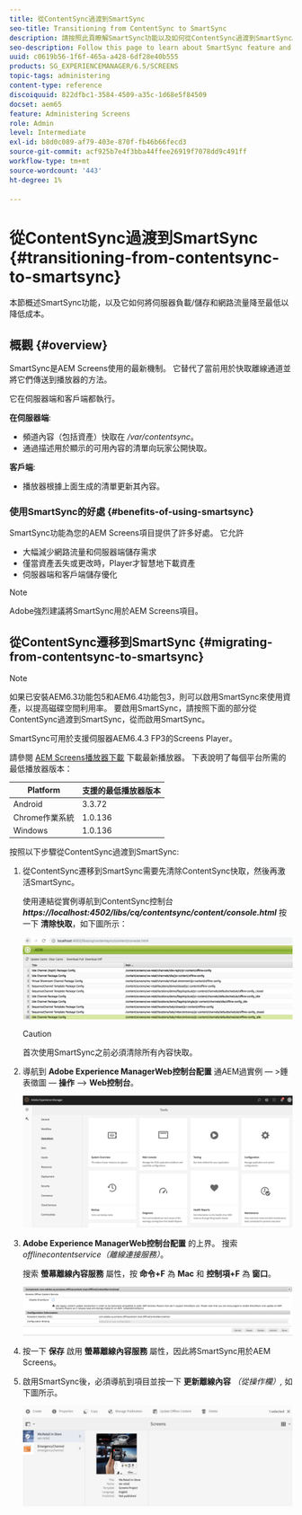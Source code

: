 ```yaml
---
title: 從ContentSync過渡到SmartSync
seo-title: Transitioning from ContentSync to SmartSync
description: 請按照此頁瞭解SmartSync功能以及如何從ContentSync過渡到SmartSync。
seo-description: Follow this page to learn about SmartSync feature and how you can transition from ContentSync to SmartSync.
uuid: c0619b56-1f6f-465a-a428-6df28e40b555
products: SG_EXPERIENCEMANAGER/6.5/SCREENS
topic-tags: administering
content-type: reference
discoiquuid: 822dfbc1-3584-4509-a35c-1d68e5f84509
docset: aem65
feature: Administering Screens
role: Admin
level: Intermediate
exl-id: b8d0c089-af79-403e-870f-fb46b66fecd3
source-git-commit: acf925b7e4f3bba44ffee26919f7078dd9c491ff
workflow-type: tm+mt
source-wordcount: '443'
ht-degree: 1%

---
```


# 從ContentSync過渡到SmartSync {#transitioning-from-contentsync-to-smartsync}

本節概述SmartSync功能，以及它如何將伺服器負載/儲存和網路流量降至最低以降低成本。

## 概觀 {#overview}

SmartSync是AEM Screens使用的最新機制。 它替代了當前用於快取離線通道並將它們傳送到播放器的方法。

它在伺服器端和客戶端都執行。

**在伺服器端**:

* 頻道內容（包括資產）快取在 */var/contentsync*。
* 通過描述用於顯示的可用內容的清單向玩家公開快取。

**客戶端**:

* 播放器根據上面生成的清單更新其內容。

### 使用SmartSync的好處 {#benefits-of-using-smartsync}

SmartSync功能為您的AEM Screens項目提供了許多好處。 它允許

* 大幅減少網路流量和伺服器端儲存需求
* 僅當資產丟失或更改時，Player才智慧地下載資產
* 伺服器端和客戶端儲存優化

>[!NOTE]
>
>Adobe強烈建議將SmartSync用於AEM Screens項目。

## 從ContentSync遷移到SmartSync {#migrating-from-contentsync-to-smartsync}

>[!NOTE]
>
>如果已安裝AEM6.3功能包5和AEM6.4功能包3，則可以啟用SmartSync來使用資產，以提高磁碟空間利用率。 要啟用SmartSync，請按照下面的部分從ContentSync過渡到SmartSync，從而啟用SmartSync。
>
>SmartSync可用於支援伺服器AEM6.4.3 FP3的Screens Player。
>
>請參閱 [AEM Screens播放器下載](https://download.macromedia.com/screens/) 下載最新播放器。 下表說明了每個平台所需的最低播放器版本：

| **Platform** | **支援的最低播放器版本** |
|---|---|
| Android | 3.3.72 |
| Chrome作業系統 | 1.0.136 |
| Windows | 1.0.136 |

按照以下步驟從ContentSync過渡到SmartSync:

1. 從ContentSync遷移到SmartSync需要先清除ContentSync快取，然後再激活SmartSync。

   使用連結從實例導航到ContentSync控制台 ***https://localhost:4502/libs/cq/contentsync/content/console.html*** 按一下 **清除快取**，如下圖所示：

   ![clear_contesync_cache](assets/clear_contesync_cache.png)

   >[!CAUTION]
   >
   >首次使用SmartSync之前必須清除所有內容快取。

1. 導航到 **Adobe Experience ManagerWeb控制台配置** 通AEM過實例 — >錘表徵圖 —  **操作** —> **Web控制台**。

   ![screen_shot_2019-02-11at15339pm](assets/screen_shot_2019-02-11at15339pm.png)

1. **Adobe Experience ManagerWeb控制台配置** 的上界。 搜索 *offlinecontentservice（離線連接服務）*。

   搜索 **螢幕離線內容服務** 屬性，按 **命令+F** 為 **Mac** 和 **控制項+F** 為 **窗口**。

   ![screen_shot_2019-02-19at22643pm](assets/screen_shot_2019-02-19at22643pm.png)

1. 按一下 **保存** 啟用 **螢幕離線內容服務** 屬性，因此將SmartSync用於AEM Screens。
1. 啟用SmartSync後，必須導航到項目並按一下 **更新離線內容** *（從操作欄）,* 如下圖所示。

   ![screen_shot_2019-02-25at102605am](assets/screen_shot_2019-02-25at102605am.png)

